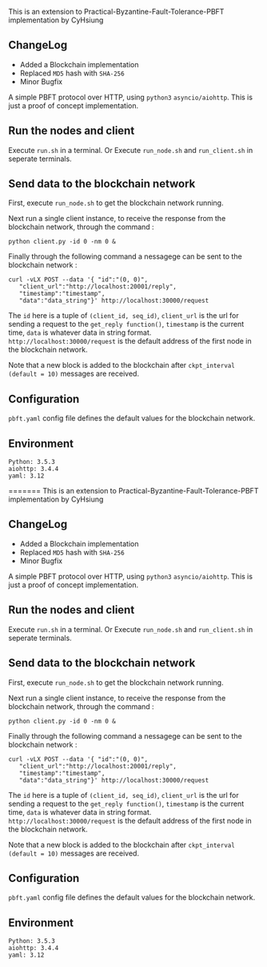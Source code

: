 This is an extension to Practical-Byzantine-Fault-Tolerance-PBFT implementation by CyHsiung

## ChangeLog
 * Added a Blockchain implementation
 * Replaced `MD5` hash with `SHA-256`
 * Minor Bugfix
 
 



A simple PBFT protocol over HTTP, using `python3` `asyncio/aiohttp`. This is just a proof of concept implementation.

## Run the nodes and client
Execute `run.sh` in a terminal. 
Or
Execute `run_node.sh` and `run_client.sh` in seperate terminals. 

## Send data to the blockchain network
First, execute `run_node.sh` to get the blockchain network running.

Next run a single client instance, to receive the response from the blockchain network, through the command :

`python client.py -id 0 -nm 0 &` 

Finally through the following command  a nessagege can be sent to the blockchain network :

```
curl -vLX POST --data '{ "id":"(0, 0)",
   "client_url":"http://localhost:20001/reply",
   "timestamp":"timestamp",
   "data":"data_string"}' http://localhost:30000/request
 ```
   
The `id` here is a tuple of `(client_id, seq_id)`, `client_url` is the url for sending a request to the `get_reply function()`,
`timestamp` is the current time, `data` is whatever data in string format. `http://localhost:30000/request` is the default address of the first node in the blockchain network.

Note that a new block is added to the blockchain after `ckpt_interval (default = 10)` messages are received.

## Configuration
`pbft.yaml` config file defines the default values for the blockchain network. 

## Environment
```
Python: 3.5.3
aiohttp: 3.4.4
yaml: 3.12
```
=======
This is an extension to Practical-Byzantine-Fault-Tolerance-PBFT implementation by CyHsiung

## ChangeLog
 * Added a Blockchain implementation
 * Replaced `MD5` hash with `SHA-256`
 * Minor Bugfix
 
 



A simple PBFT protocol over HTTP, using `python3` `asyncio/aiohttp`. This is just a proof of concept implementation.

## Run the nodes and client
Execute `run.sh` in a terminal. 
Or
Execute `run_node.sh` and `run_client.sh` in seperate terminals. 

## Send data to the blockchain network
First, execute `run_node.sh` to get the blockchain network running.

Next run a single client instance, to receive the response from the blockchain network, through the command :

`python client.py -id 0 -nm 0 &` 

Finally through the following command  a nessagege can be sent to the blockchain network :

```
curl -vLX POST --data '{ "id":"(0, 0)",
   "client_url":"http://localhost:20001/reply",
   "timestamp":"timestamp",
   "data":"data_string"}' http://localhost:30000/request
 ```
   
The `id` here is a tuple of `(client_id, seq_id)`, `client_url` is the url for sending a request to the `get_reply function()`,
`timestamp` is the current time, `data` is whatever data in string format. `http://localhost:30000/request` is the default address of the first node in the blockchain network.

Note that a new block is added to the blockchain after `ckpt_interval (default = 10)` messages are received.

## Configuration
`pbft.yaml` config file defines the default values for the blockchain network. 

## Environment
```
Python: 3.5.3
aiohttp: 3.4.4
yaml: 3.12
```
